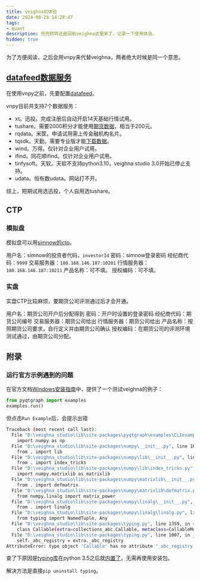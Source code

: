 ```yaml
---
title: veighna初体验
date: 2024-08-28 14:28:47
tags:
- quant
description: 兜兜转转还是回到veighna这里来了，记录一下使用体会。
hidden: true
---
```


为了方便阅读，之后会用vnpy来代替veighna，两者绝大时候是同一个意思。

## [datafeed数据服务](https://www.vnpy.com/docs/cn/community/info/veighna_trader.html#datafeed)

在使用vnpy之前，先要配置[datafeed](https://www.vnpy.com/docs/cn/community/info/datafeed.html)。

vnpy目前共支持7个数据服务：

- xt。迅投。完成注册后自动开启14天基础行情试用。
- tushare。需要2000积分才能使用[期货数据](https://tushare.pro/document/2?doc_id=135)，相当于200元。
- rqdata。米筐。申请试用需上传金融机构名片。
- tqsdk。天勤。需要专业版才能[下载数据](https://doc.shinnytech.com/tqsdk/latest/reference/tqsdk.tools.download.html)。
- wind。万得。仅针对企业用户试用。
- ifind。同花顺ifind。仅针对企业用户试用。
- tinfysoft。天软。天软不支持python3.10，veighna studio 3.0开始已停止支持。
- udata。恒有数udata。网站打不开。

综上，短期试用选迅投，个人自用选tushare。

## CTP

### 模拟盘

模拟盘可以用[simnow的ctp](https://www.simnow.com.cn/product.action)。

用户名：simnow的投资者代码，`investorId`
密码：simnow登录密码
经纪商代码：`9999`
交易服务器：`180.168.146.187:10201`
行情服务器：`180.168.146.187:10211`
产品名称：可不填。
授权编码：可不填。

### 实盘

实盘CTP比较麻烦，要期货公司评测通过后才会开通。

用户名：期货公司开户后分配得到
密码：开户时设置的登录密码
经纪商代码：期货公司编号
交易服务器：期货公司给出
行情服务器：期货公司给出
产品名称：按照期货公司要求，自行定义并由期货公司确认
授权编码：在期货公司的评测环境测试通过，由期货公司分配。

## 附录

### 运行官方示例遇到的问题

在官方文档[Windows安装指南](https://www.vnpy.com/docs/cn/community/install/windows_install.html#id3)中，提供了一个测试veighna的例子：

```python
from pyqtgraph import examples
examples.run()
```

但点击`Run Example`后，会提示出错

```sh
Traceback (most recent call last):
  File "D:\veighna_studio\lib\site-packages\pyqtgraph\examples\CLIexample.py", line 10, in <module>
    import numpy as np
  File "D:\veighna_studio\lib\site-packages\numpy\__init__.py", line 163, in <module>
    from . import lib
  File "D:\veighna_studio\lib\site-packages\numpy\lib\__init__.py", line 23, in <module>
    from . import index_tricks
  File "D:\veighna_studio\lib\site-packages\numpy\lib\index_tricks.py", line 12, in <module>
    import numpy.matrixlib as matrixlib
  File "D:\veighna_studio\lib\site-packages\numpy\matrixlib\__init__.py", line 4, in <module>
    from . import defmatrix
  File "D:\veighna_studio\lib\site-packages\numpy\matrixlib\defmatrix.py", line 12, in <module>
    from numpy.linalg import matrix_power
  File "D:\veighna_studio\lib\site-packages\numpy\linalg\__init__.py", line 73, in <module>
    from . import linalg
  File "D:\veighna_studio\lib\site-packages\numpy\linalg\linalg.py", line 20, in <module>
    from typing import NamedTuple, Any
  File "D:\veighna_studio\lib\site-packages\typing.py", line 1359, in <module>
    class Callable(extra=collections_abc.Callable, metaclass=CallableMeta):
  File "D:\veighna_studio\lib\site-packages\typing.py", line 1007, in __new__
    self._abc_registry = extra._abc_registry
AttributeError: type object 'Callable' has no attribute '_abc_registry'
```

查了下原因是[typing库](https://pypi.org/project/typing/)在python 3.5之后就[内置了](https://docs.python.org/3/library/typing.html)，无需再使用安装包。

解决方法是直接`pip uninstall typing`。
